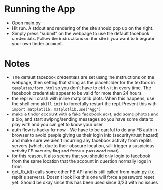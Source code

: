 # Running the App
- Open main.py 
- Hit run. A stdout and rendering of the site should pop up on the right. 
- Simply press "submit" on the webpage to use the default facebook credentials. Follow the instructions on the site if you want to integrate your own tinder account.

# Notes
- The default facebook credentials are set using the instructions on the webpage, then setting that string as the placeholder for the textbox in `templates/form.html` so you don't have to ctrl-v it in every time. The facebook credentials appear to be valid for more than 24 hours.
- the repl will crash with inline matplotlib plots. When this happens, use the shell cmd `pkill init` to forcefully restart the repl. Prevent this with `import matplotlib;
matplotlib.use('Agg')`
- make a tinder account with a fake facebook acct, add some photos and a bio, and start swiping/sending messages so you have some data to play with and you can get to know your user
- auth flow is hacky for now - We have to be careful to do any FB auth in browser to avoid people giving us their login info (security/trust hazard) and make sure we aren't incurring any facebook activity from replits servers (which, due to their obscure location, will trigger a suspicious activity FB security flag and force a password reset).
- for this reason, it also seems that you should only login to facebook from the same location that the account in question normally logs in from
- get_fb_id() calls some other FB API and is still called from main.py (i.e. replit's servers). Doesn't look like this one will force a password reset yet. Should be okay since this has been used since 3/23 with no issues 